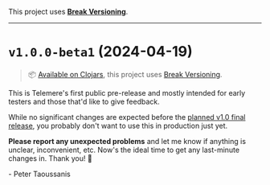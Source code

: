 This project uses [**Break Versioning**](https://www.taoensso.com/break-versioning).

---

# `v1.0.0-beta1` (2024-04-19)

> 📦 [Available on Clojars](https://clojars.org/com.taoensso/telemere/versions/1.0.0-beta1), this project uses [Break Versioning](https://www.taoensso.com/break-versioning).

This is Telemere's first public pre-release and mostly intended for early testers and those that'd like to give feedback.

While no significant changes are expected before the [planned v1.0 final release](https://www.taoensso.com/roadmap), you probably don't want to use this in production just yet.

**Please report any unexpected problems** and let me know if anything is unclear, inconvenient, etc. Now's the ideal time to get any last-minute changes in. Thank you! 🙏

\- Peter Taoussanis